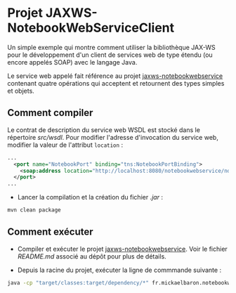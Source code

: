 # Projet JAXWS-NotebookWebServiceClient

Un simple exemple qui montre comment utiliser la bibliothèque JAX-WS pour le développement d'un client de services web de type étendu (ou encore appelés SOAP) avec le langage Java.

Le service web appelé fait référence au projet [jaxws-notebookwebservice](https://github.com/mickaelbaron/jaxws-notebookwebservice) contenant quatre opérations qui acceptent et retournent des types simples et objets.

## Comment compiler

Le contrat de description du service web WSDL est stocké dans le répertoire _src/wsdl_. Pour modifier l'adresse d'invocation du service web, modifier la valeur de l'attribut `location` :

```xml
...
  <port name="NotebookPort" binding="tns:NotebookPortBinding">
    <soap:address location="http://localhost:8080/notebookwebservice/notebook"/>
  </port>
...
```

- Lancer la compilation et la création du fichier _.jar_ :

```bash
mvn clean package
```

## Comment exécuter

- Compiler et exécuter le projet [jaxws-notebookwebservice](https://github.com/mickaelbaron/jaxws-notebookwebservice). Voir le fichier _README.md_ associé au dépôt pour plus de détails.

- Depuis la racine du projet, exécuter la ligne de commmande suivante :

```bash
java -cp "target/classes:target/dependency/*" fr.mickaelbaron.notebookwebserviceclient.NotebookServiceClient
```
